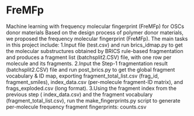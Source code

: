 # FreMFp
Machine learning with frequency molecular fingerprint (FreMFp) for OSCs donor materials
Based on the design process of polymer donor materials, we proposed the frequency molecular fingerprint (FreMFp).
The main tasks in this project include:
1.Input file (test.csv) and run brics_idmap.py to get the molecular substructures obtained by BRICS rule-based fragmentation and produces a fragment list (batchsplit2.CSV) file, with one row per    molecule and its fragments. 
2.Input the Step-1 fragmentation result (batchsplit2.CSV) file and run post_brics.py to get the global fragment vocabulary & ID map, exporting fragment_total_list.csv (frag_id, fragment_smiles),    index_data.csv (per-molecule fragment-ID matrix), and frags_exploded.csv (long format).
3.Using the fragment index from the previous step ( index_data.csv) and the fragment vocabulary (fragment_total_list.csv), run the make_fingerprints.py script to generate per-molecule frequency     fragment fingerprints: counts.csv


  
  
 
